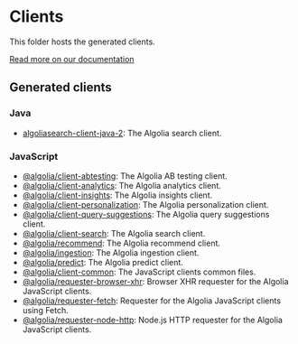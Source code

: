 # Clients

This folder hosts the generated clients.

[Read more on our documentation](https://api-clients-automation.netlify.app/docs/clients/introduction)

## Generated clients

### Java

- [algoliasearch-client-java-2](./algoliasearch-client-java-2/): The Algolia search client.

### JavaScript

- [@algolia/client-abtesting](./algoliasearch-client-javascript/packages/client-abtesting/): The Algolia AB testing client.
- [@algolia/client-analytics](./algoliasearch-client-javascript/packages/client-analytics/): The Algolia analytics client.
- [@algolia/client-insights](./algoliasearch-client-javascript/packages/client-insights/): The Algolia insights client.
- [@algolia/client-personalization](./algoliasearch-client-javascript/packages/client-personalization/): The Algolia personalization client.
- [@algolia/client-query-suggestions](./algoliasearch-client-javascript/packages/client-query-suggestions/): The Algolia query suggestions client.
- [@algolia/client-search](./algoliasearch-client-javascript/packages/client-search/): The Algolia search client.
- [@algolia/recommend](./algoliasearch-client-javascript/packages/recommend/): The Algolia recommend client.
- [@algolia/ingestion](./algoliasearch-client-javascript/packages/ingestion/): The Algolia ingestion client.
- [@algolia/predict](./algoliasearch-client-javascript/packages/predict/): The Algolia predict client.
- [@algolia/client-common](./algoliasearch-client-javascript/packages/client-common/): The JavaScript clients common files.
- [@algolia/requester-browser-xhr](./algoliasearch-client-javascript/packages/requester-browser-xhr/): Browser XHR requester for the Algolia JavaScript clients.
- [@algolia/requester-fetch](./algoliasearch-client-javascript/packages/requester-fetch/): Requester for the Algolia JavaScript clients using Fetch.
- [@algolia/requester-node-http](./algoliasearch-client-javascript/packages/requester-node-http/): Node.js HTTP requester for the Algolia JavaScript clients.
